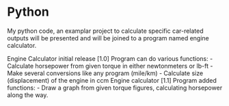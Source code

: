 # Python
My python code, an examplar project to calculate specific
car-related outputs will be presented and will be joined to 
a program named engine calculator.

Engine Calculator initial release [1.0]
  Program can do various functions:
    - Calculate horsepower from given torque in either newtonmeters or lb-ft
    - Make several conversions like any program (mile/km)
    - Calculate size (displacement) of the engine in ccm
Engine calculator [1.1]
  Program added functions:
    - Draw a graph from given torque figures, calculating horsepower along the way.
